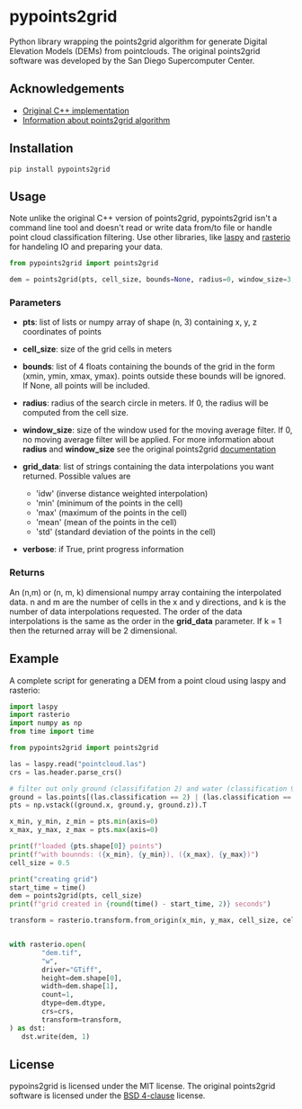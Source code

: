 
# pypoints2grid

Python library wrapping the points2grid algorithm for generate Digital Elevation Models (DEMs)
from pointclouds. The original points2grid software was developed by the San Diego Supercomputer Center.

## Acknowledgements

- [Original C++ implementation](https://github.com/CRREL/points2grid/)
- [Information about points2grid algorithm](https://www.opentopography.org/otsoftware/points2grid)

## Installation

```shell
pip install pypoints2grid
```


## Usage
Note unlike the original C++ version of points2grid, pypoints2grid isn't a command line tool and doesn't read or write data
from/to file or handle point cloud classification filtering. Use other libraries, like
[laspy](https://laspy.readthedocs.io/en/latest/)
and
[rasterio](https://rasterio.readthedocs.io/en/latest/)
for handeling IO and preparing your data.

```python
from pypoints2grid import points2grid

dem = points2grid(pts, cell_size, bounds=None, radius=0, window_size=3, grid_data=['idw'], verbose=False)
```
### Parameters
 - __pts__: list of lists or numpy array of shape (n, 3) containing x, y, z coordinates of points
 - __cell_size__: size of the grid cells in meters
 - __bounds__: list of 4 floats containing the bounds of the grid in the form (xmin, ymin, xmax, ymax).
points outside these bounds will be ignored. If None, all points will be included.
 - __radius__: radius of the search circle in meters. If 0, the radius will be computed from the cell size.
 - __window_size__: size of the window used for the moving average filter. If 0, no moving average filter will be applied. 
 For more information about __radius__ and __window_size__ see the original points2grid [documentation](https://www.opentopography.org/otsoftware/points2grid)
 - __grid_data__: list of strings containing the data interpolations you want returned. Possible values are 
   - 'idw' (inverse distance weighted interpolation)
   - 'min' (minimum of the points in the cell)
   - 'max' (maximum of the points in the cell)
   - 'mean' (mean of the points in the cell)
   - 'std' (standard deviation of the points in the cell)

 - __verbose__: if True, print progress information

### Returns
An (n,m) or (n, m, k) dimensional numpy array containing the interpolated data. n and m are the number of cells in the x and y
directions, and k is the number of data interpolations requested. The order of the data interpolations is the same as 
the order in the __grid_data__ parameter. If k = 1 then the returned array will be 2 dimensional.


## Example

A complete script for generating a DEM from a point cloud using laspy and rasterio:

```python
import laspy
import rasterio
import numpy as np
from time import time

from pypoints2grid import points2grid

las = laspy.read("pointcloud.las")
crs = las.header.parse_crs()

# filter out only ground (classififation 2) and water (classification 9)
ground = las.points[(las.classification == 2) | (las.classification == 9)]
pts = np.vstack((ground.x, ground.y, ground.z)).T

x_min, y_min, z_min = pts.min(axis=0)
x_max, y_max, z_max = pts.max(axis=0)

print(f"loaded {pts.shape[0]} points")
print(f"with bounnds: ({x_min}, {y_min}), ({x_max}, {y_max})")
cell_size = 0.5

print("creating grid")
start_time = time()
dem = points2grid(pts, cell_size)
print(f"grid created in {round(time() - start_time, 2)} seconds")

transform = rasterio.transform.from_origin(x_min, y_max, cell_size, cell_size)


with rasterio.open(
        "dem.tif",
        "w",
        driver="GTiff",
        height=dem.shape[0],
        width=dem.shape[1],
        count=1,
        dtype=dem.dtype,
        crs=crs,
        transform=transform,
) as dst:
   dst.write(dem, 1)
```


## License

pypoins2grid is licensed under the MIT license. 
The original points2grid software is licensed under the 
[BSD 4-clause](https://choosealicense.com/licenses/bsd-4-clause/) license.


